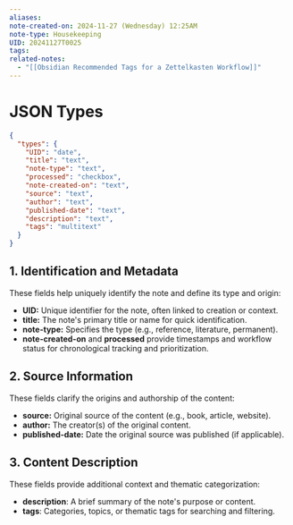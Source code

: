 ```yaml
---
aliases:
note-created-on: 2024-11-27 (Wednesday) 12:25AM
note-type: Housekeeping
UID: 20241127T0025
tags:
related-notes:
  - "[[Obsidian Recommended Tags for a Zettelkasten Workflow]]"
---
```


# JSON Types

```json
{
  "types": {
    "UID": "date",
    "title": "text",
    "note-type": "text",
    "processed": "checkbox",
    "note-created-on": "text",
    "source": "text",
    "author": "text",
    "published-date": "text",
    "description": "text",
    "tags": "multitext"
  }
}
```

## **1. Identification and Metadata**

These fields help uniquely identify the note and define its type and origin:

- **UID:** Unique identifier for the note, often linked to creation or context.
- **title:** The note's primary title or name for quick identification.
- **note-type:** Specifies the type (e.g., reference, literature, permanent).
- **note-created-on** and **processed** provide timestamps and workflow status for chronological tracking and prioritization.

## **2. Source Information**

These fields clarify the origins and authorship of the content:

- **source:** Original source of the content (e.g., book, article, website).
- **author:** The creator(s) of the original content.
- **published-date:** Date the original source was published (if applicable).

## **3. Content Description**

These fields provide additional context and thematic categorization:

- **description**: A brief summary of the note's purpose or content.
- **tags**: Categories, topics, or thematic tags for searching and filtering.
